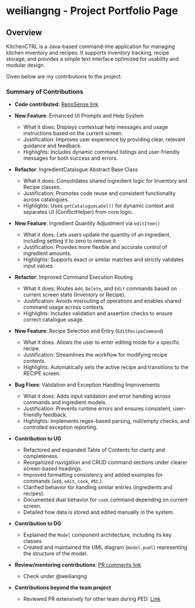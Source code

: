 # weiliangng - Project Portfolio Page

## Overview

KitchenCTRL is a Java-based command-line application for managing kitchen inventory and recipes. It supports inventory tracking, recipe storage, and provides a simple text interface optimized for usability and modular design.

Given below are my contributions to the project:

### Summary of Contributions

+ **Code contributed**: [RepoSense link](https://nus-cs2113-ay2425s2.github.io/tp-dashboard/?search=weiliangng&sort=groupTitle&sortWithin=title&timeframe=commit&mergegroup=&groupSelect=groupByRepos&breakdown=true&checkedFileTypes=docs~functional-code~test-code~other&tabOpen=true&tabType=authorship&since=2025-02-21&tabAuthor=weiliangng&tabRepo=AY2425S2-CS2113-T13-1%2Ftp%5Bmaster%5D&authorshipIsMergeGroup=false&authorshipFileTypes=docs~functional-code~test-code&authorshipIsBinaryFileTypeChecked=false&authorshipIsIgnoredFilesChecked=false)

+ **New Feature**: Enhanced UI Prompts and Help System
  + What it does: Displays contextual help messages and usage instructions based on the current screen.
  + Justification: Improves user experience by providing clear, relevant guidance and feedback.
  + Highlights: Includes dynamic command listings and user-friendly messages for both success and errors.


+ **Refactor**: IngredientCatalogue Abstract Base Class
  + What it does: Consolidates shared ingredient logic for Inventory and Recipe classes.
  + Justification: Promotes code reuse and consistent functionality across catalogues.
  + Highlights: Uses `getCatalogueLabel()` for dynamic context and separates UI (ConflictHelper) from core logic.


+ **New Feature**: Ingredient Quantity Adjustment via `editItem()`
  + What it does: Lets users update the quantity of an ingredient, including setting it to zero to remove it.
  + Justification: Provides more flexible and accurate control of ingredient amounts.
  + Highlights: Supports exact or similar matches and strictly validates input values.


+ **Refactor**: Improved Command Execution Routing
  + What it does: Routes `Add`, `Delete`, and `Edit` commands based on current screen state (Inventory or Recipe).
  + Justification: Avoids misrouting of operations and enables shared command usage across contexts.
  + Highlights: Includes validation and assertion checks to ensure correct catalogue usage.


+ **New Feature**: Recipe Selection and Entry (`EditRecipeCommand`)
  + What it does: Allows the user to enter editing mode for a specific recipe.
  + Justification: Streamlines the workflow for modifying recipe contents.
  + Highlights: Automatically sets the active recipe and transitions to the RECIPE screen.


+ **Bug Fixes**: Validation and Exception Handling Improvements
  + What it does: Adds input validation and error handling across commands and ingredient models.
  + Justification: Prevents runtime errors and ensures consistent, user-friendly feedback.
  + Highlights: Implements regex-based parsing, null/empty checks, and controlled exception reporting.


+ **Contribution to UG**
  + Refactored and expanded Table of Contents for clarity and completeness.
  + Reorganized navigation and CRUD command sections under clearer screen-based headings.
  + Improved formatting consistency and added examples for commands (`add`, `edit`, `cook`, etc.).
  + Clarified behavior for handling similar entries (ingredients and recipes).
  + Documented dual behavior for `cook` command depending on current screen.
  + Detailed how data is stored and edited manually in the system.


+ **Contribution to DG**
  + Explained the `Model` component architecture, including its key classes
  + Created and maintained the UML diagram (`model.puml`) representing the structure of the model.


+ **Review/mentoring contributions**:
  [PR comments link](https://nus-cs2113-ay2425s2.github.io/dashboards/contents/tp-comments.html)
  + Check under @weiliangng


+ **Contributions beyond the team project**
  + Reviewed PR extensively for other team during PED:
    [Link](https://github.com/weiliangng/ped/issues)